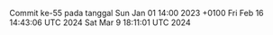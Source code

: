 Commit ke-55 pada tanggal Sun Jan 01 14:00 2023 +0100
Fri Feb 16 14:43:06 UTC 2024
Sat Mar  9 18:11:01 UTC 2024
